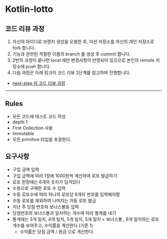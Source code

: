 # Kotlin-lotto

## 코드 리뷰 과정

1. 자신의 아이디로 브랜치 생성을 오쳥한 후, 미션 저장소를 자신의 개인 저장소로 fork 합니다. 
2. 기능과 관련된 적절한 이름의 branch 를 생성 후 commit 합니다.
3. 2번의 과정이 끝나면 local 에만 변경사항이 반영되어 있으므로 본인의 remote 저장소에 push 합니다.
4. 다음 과정은 아래 링크의 코드 리뷰 2단계를 참고하며 진행합니다.

* [next-step 의 코드 리뷰 과정](https://github.com/next-step/nextstep-docs/tree/master/codereview)

---

## Rules

- 모든 코드에 테스트 코드 작성
- depth 1
- First Collection 사용
- Immutable
- 모든 primitive 타입을 포장한다.

## 요구사항

- 구입 금액 입력
- 구입 금액에 따라 1장에 1000원씩 계산하여 로또 발급하기
- 로또 한장에는 6개의 숫자가 담겨있다
- 수동으로 구매한 로또 수 입력
- 수동 로또수에 따라 하나의 로또당 6개의 번호를 입력해야함
- 수동 로또를 제외하여 나머지는 자동 로또 발급
- 지난 주 당첨 번호와 보너스볼을 입력
- 당첨번호와 보너스볼과 일치하는 개수에 따라 통계를 내기
- 통계에는 3개 일치, 4개 일치, 5개 일치, 5개 일치 + 보너스볼 , 6개 일치하는 로또 개수를 보여주고, 수익률을 계산한다.(기준 1)
    - 수익률은 당첨 금액 / 원금 으로 계산한다.